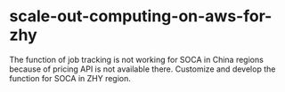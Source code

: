 # scale-out-computing-on-aws-for-zhy

The function of job tracking is not working for SOCA in China regions because of pricing API is not available there. Customize and develop the function for SOCA in ZHY region.


